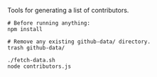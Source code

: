 Tools for generating a list of contributors.

    # Before running anything:
    npm install

    # Remove any existing github-data/ directory.
    trash github-data/

    ./fetch-data.sh
    node contributors.js
